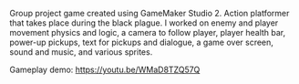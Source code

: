 Group project game created using GameMaker Studio 2. Action platformer that takes place during the black plague. I worked on enemy and player movement physics and logic, a camera to follow player, player health bar, power-up pickups, text for pickups and dialogue, a game over screen, sound and music, and various sprites.

Gameplay demo: https://youtu.be/WMaD8TZQ57Q
